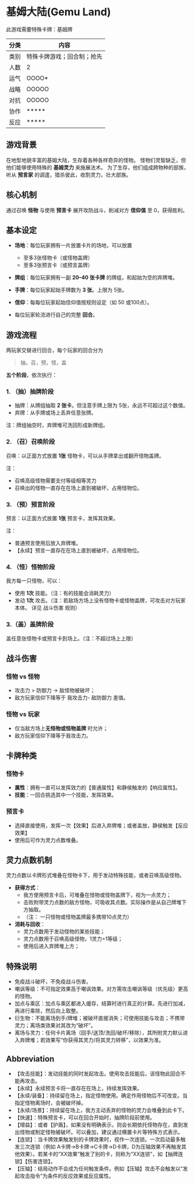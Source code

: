 # 基姆大陆(Gemu Land)

此游戏需要特殊卡牌：基姆牌

| 分类 | 内容            |
| -- | ------------- |
| 类别 | 特殊卡牌游戏；回合制；抢先 |
| 人数 | 2             |
| 运气 | OOOO\*        |
| 战略 | OOOOO         |
| 对抗 | OOOOO         |
| 协作 | \*\*\*\*\*    |
| 反应 | \*\*\*\*\*    |

## 游戏背景

在地型地貌丰富的基姆大陆，生存着各种各样奇异的怪物。
怪物们灵智缺乏，但他们能够使用特殊的 **基姆灵力** 来施展法术。
为了生存，他们组成跨物种的部族，听从 **预言家** 的调遣，猎杀彼此，收割灵力，壮大部族。

## 核心机制

通过召唤 **怪物** 与使用 **预言卡** 展开攻防战斗，削减对方 **信仰值** 至 0，获得胜利。

## 基本设定

- **场地**：每位玩家拥有一片放置卡片的场地，可以放置
  - 至多3张怪物卡（或怪物盖牌）
  - 至多3张预言卡（或预言盖牌）
- **牌组**：每位玩家拥有一副 **20–40 张卡牌** 的牌组，和起始为空的弃牌堆。
- **手牌**：每位玩家起始手牌数为 **3 张**。上限为 5张。
- **信仰**：每每位玩家起始信仰值按规则设定（如 50 或100点）。

- 每位玩家轮流进行自己的完整 **回合**。


## 游戏流程

两玩家交替进行回合，每个玩家的回合分为

> 抽，召，预，怪，盖

**五个阶段**，依次执行：

### 1. （抽）抽牌阶段

- 抽牌：从牌组抽取 **2 张卡**。但注意手牌上限为 5张，永远不可超过这个数值。
- 弃牌：从手牌或场上丢弃任意张牌。

注：牌组抽空时，弃牌堆可洗回形成新牌组。

### 2. （召）召唤阶段

召唤：以正面方式放置 **1张** 怪物卡，可以从手牌拿出或翻开怪物盖牌。

注：
- 召唤高级怪物需要支付等级相等灵力
- 召唤出的怪物一直存在在场上直到被破坏，占用怪物位。


### 3. （预）预言阶段

预言：以正面方式放置 **1张** 预言卡，发挥其效果。

注：
- 普通预言使用后放入弃牌堆。
- 【永续】预言一直存在在场上直到被破坏，占用怪物位。


### 4. （怪）怪物阶段

我方每一只怪物，可以：
- 使用 **1次** 技能。（注：有的技能会消耗灵力）
- 发动 **1次** 攻击。（注：若敌场方场上没有怪物卡或怪物盖牌，可攻击对方玩家本体。 详见 战斗伤害 规则）

### 3.（盖）盖牌阶段
盖任意张怪物卡或预言卡到场上。（注：不超过场上上限）

## 战斗伤害

### 怪物 vs 怪物

- 攻击力 > 防御力 → 敌怪物被破坏；
- 敌方玩家信仰下降等于 我攻击力- 敌防御力 差值。

### 怪物 vs 玩家

- 仅当敌方场上**无怪物或怪物盖牌** 时允许；
- 敌方玩家信仰下降等于我攻击力。

## 卡牌种类

### 怪物卡

- **属性**：拥有一直可以发挥效力的【普通属性】和静侯触发的【响应属性】。
- **技能**：一回合挑选其中一个技能，发挥效果。

### 预言卡

- 选择直接使用，发挥一次【效果】后进入弃牌堆；或者盖放，静侯触发【反应效果】
- 使用后可作为灵力点数堆叠。

## 灵力点数机制

灵力点数以卡牌形式堆叠在怪物卡下，用于发动特殊技能，或者召唤高级怪物。

- **获得方式**：
  - 我方使用预言卡后，可堆叠在怪物或怪物盖牌下，视为一点灵力； 
  - 击败附带灵力点数的敌方怪物，可吸收其点数。实际操作是从自己牌堆下方抽取。
  - （注： 一只怪物或怪物盖牌最多携带10点灵力）
- **消耗与回收**：
  - 灵力点数用于发动怪物的某些技能； 
  - 灵力点数用于召唤高级怪物，1灵力=1等级； 
  - 使用后进入弃牌堆上方；


## 特殊说明
- 免疫战斗破坏，不免疫战斗伤害。
- 嘲讽等级：不可指定效果高于嘲讽效果。对方需攻击嘲讽等级（优先级）更高的怪物。
- 加点与乘区：加点与乘区都进入缓存，结算时进行真正的计算。先进行加减，再进行乘除，然后向上取整。
- 衍生物：不能离场到手/牌堆；被破坏直接消失；可使用技能与攻击；不携带灵力；离场类效果对其改为“破坏”。
- 离场与灵力：任何卡片离场（回手/送顶/洗回/破坏/移除），其所附灵力默认进入弃牌堆；若效果写“你获得其灵力/将其灵力转移”，以效果为准。


## Abbreviation

- 【攻击技能】：发动技能的同时发起攻击。使用攻击技能后，该怪物此回合不能再攻击。
- 【永续】永续预言卡将一直存在在场上，持续发挥效果。
- 【永续/装备】：持续留在场上，指定怪物使用。确定作用怪物后不可改变。当指定怪物离场时，会被破坏掉。
- 【永续/场景】：持续留在场上，我方主动丢弃的怪物的灵力会堆叠到此卡下。
- 【快速】：特殊预言卡，可以在回合开始时，抽牌阶段前使用。
- 【增益】：或者【护盾】，如果没有明确表示，则会长期依托怪物存在，直到发出怪物或制定怪物被破坏。可以叠加，建议通过横置卡片等特殊方式表示。
- 【连锁】：当卡牌效果触发别的卡牌效果时，视作一次连锁。一次启动最多触发三次连锁（例如 A卡牌→B卡牌→C卡牌→D卡牌，D为压轴效果不再触发其他效果）。若某卡的“XX效果”触发了别的卡，则称为“XX连锁”，如【抽牌连锁】【伤害连锁】。
- 【压轴】：结局动作不会成为任何触发条件。例如【压轴】攻击不会触发以“发起攻击指令”为条件的反应效果或反应属性。